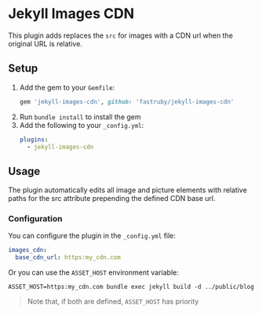 # Jekyll Images CDN

This plugin adds replaces the `src` for images with a CDN url when the original URL is relative.

## Setup

1. Add the gem to your `Gemfile`:
   ```ruby
   gem 'jekyll-images-cdn', github: 'fastruby/jekyll-images-cdn'
   ```
2. Run `bundle install` to install the gem
3. Add the following to your `_config.yml`:
   ```yaml
   plugins:
     - jekyll-images-cdn
   ```

## Usage

The plugin automatically edits all image and picture elements with relative paths for the src attribute prepending the defined CDN base url.

### Configuration

You can configure the plugin in the `_config.yml` file:

```yaml
images_cdn:
  base_cdn_url: https:my_cdn.com
```

Or you can use the `ASSET_HOST` environment variable:

```
ASSET_HOST=https:my_cdn.com bundle exec jekyll build -d ../public/blog
```

> Note that, if both are defined, `ASSET_HOST` has priority
